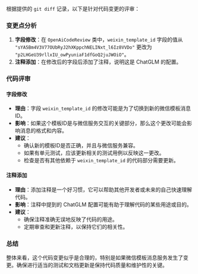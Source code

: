 根据提供的 `git diff` 记录，以下是针对代码变更的评审：

### 变更点分析
1. **字段修改**：在 `OpenAiCodeReview` 类中，`weixin_template_id` 字段的值从 `"sYA5Bm4V3V77OUbRyJ2hXKppchNELINxt_l6Iz8VVDo"` 更改为 `"p2LHGeU39rllxIU_owPyuniaF1dfGoQ2juJWOiO"`。
2. **注释添加**：在修改后的字段后添加了注释，说明这是 ChatGLM 的配置。

### 代码评审
#### 字段修改
- **理由**：字段 `weixin_template_id` 的修改可能是为了切换到新的微信模板消息ID。
- **影响**：如果这个模板ID是与微信服务交互的关键部分，那么这个更改可能会影响消息的格式和内容。
- **建议**：
  - 确认新的模板ID是否正确，并且与微信服务兼容。
  - 如果有单元测试，应该更新相关的测试用例以反映这一更改。
  - 检查是否有其他依赖于 `weixin_template_id` 的代码部分需要更新。

#### 注释添加
- **理由**：添加注释是一个好习惯，它可以帮助其他开发者或未来的自己快速理解代码。
- **影响**：注释中提到的 ChatGLM 配置可能有助于理解代码的某些用途或目的。
- **建议**：
  - 确保注释准确无误地反映了代码的用途。
  - 定期审查和更新注释，以保持它们的相关性。

### 总结
整体来看，这个代码变更似乎是合理的，特别是如果微信模板消息服务发生了变更。确保进行适当的测试和文档更新是保持代码质量和维护性的关键。